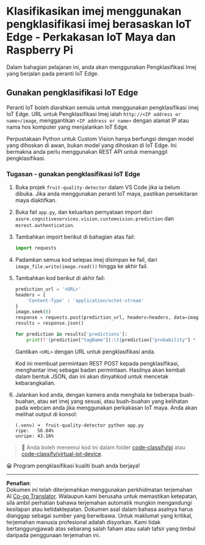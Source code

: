 <!--
CO_OP_TRANSLATOR_METADATA:
{
  "original_hash": "50151d9f9dce2801348a93880ef16d86",
  "translation_date": "2025-08-27T22:56:11+00:00",
  "source_file": "4-manufacturing/lessons/3-run-fruit-detector-edge/single-board-computer.md",
  "language_code": "ms"
}
-->
# Klasifikasikan imej menggunakan pengklasifikasi imej berasaskan IoT Edge - Perkakasan IoT Maya dan Raspberry Pi

Dalam bahagian pelajaran ini, anda akan menggunakan Pengklasifikasi Imej yang berjalan pada peranti IoT Edge.

## Gunakan pengklasifikasi IoT Edge

Peranti IoT boleh diarahkan semula untuk menggunakan pengklasifikasi imej IoT Edge. URL untuk Pengklasifikasi Imej ialah `http://<IP address or name>/image`, menggantikan `<IP address or name>` dengan alamat IP atau nama hos komputer yang menjalankan IoT Edge.

Perpustakaan Python untuk Custom Vision hanya berfungsi dengan model yang dihoskan di awan, bukan model yang dihoskan di IoT Edge. Ini bermakna anda perlu menggunakan REST API untuk memanggil pengklasifikasi.

### Tugasan - gunakan pengklasifikasi IoT Edge

1. Buka projek `fruit-quality-detector` dalam VS Code jika ia belum dibuka. Jika anda menggunakan peranti IoT maya, pastikan persekitaran maya diaktifkan.

1. Buka fail `app.py`, dan keluarkan pernyataan import dari `azure.cognitiveservices.vision.customvision.prediction` dan `msrest.authentication`.

1. Tambahkan import berikut di bahagian atas fail:

    ```python
    import requests
    ```

1. Padamkan semua kod selepas imej disimpan ke fail, dari `image_file.write(image.read())` hingga ke akhir fail.

1. Tambahkan kod berikut di akhir fail:

    ```python
    prediction_url = '<URL>'
    headers = {
        'Content-Type' : 'application/octet-stream'
    }
    image.seek(0)
    response = requests.post(prediction_url, headers=headers, data=image)
    results = response.json()
    
    for prediction in results['predictions']:
        print(f'{prediction["tagName"]}:\t{prediction["probability"] * 100:.2f}%')
    ```

    Gantikan `<URL>` dengan URL untuk pengklasifikasi anda.

    Kod ini membuat permintaan REST POST kepada pengklasifikasi, menghantar imej sebagai badan permintaan. Hasilnya akan kembali dalam bentuk JSON, dan ini akan dinyahkod untuk mencetak kebarangkalian.

1. Jalankan kod anda, dengan kamera anda menghala ke beberapa buah-buahan, atau set imej yang sesuai, atau buah-buahan yang kelihatan pada webcam anda jika menggunakan perkakasan IoT maya. Anda akan melihat output di konsol:

    ```output
    (.venv) ➜  fruit-quality-detector python app.py
    ripe:   56.84%
    unripe: 43.16%
    ```

> 💁 Anda boleh menemui kod ini dalam folder [code-classify/pi](../../../../../4-manufacturing/lessons/3-run-fruit-detector-edge/code-classify/pi) atau [code-classify/virtual-iot-device](../../../../../4-manufacturing/lessons/3-run-fruit-detector-edge/code-classify/virtual-iot-device).

😀 Program pengklasifikasi kualiti buah anda berjaya!

---

**Penafian**:  
Dokumen ini telah diterjemahkan menggunakan perkhidmatan terjemahan AI [Co-op Translator](https://github.com/Azure/co-op-translator). Walaupun kami berusaha untuk memastikan ketepatan, sila ambil perhatian bahawa terjemahan automatik mungkin mengandungi kesilapan atau ketidaktepatan. Dokumen asal dalam bahasa asalnya harus dianggap sebagai sumber yang berwibawa. Untuk maklumat yang kritikal, terjemahan manusia profesional adalah disyorkan. Kami tidak bertanggungjawab atas sebarang salah faham atau salah tafsir yang timbul daripada penggunaan terjemahan ini.